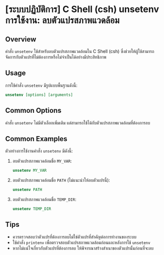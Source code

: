# [ระบบปฏิบัติการ] C Shell (csh) unsetenv การใช้งาน: ลบตัวแปรสภาพแวดล้อม

## Overview
คำสั่ง `unsetenv` ใช้สำหรับลบตัวแปรสภาพแวดล้อมใน C Shell (csh) ซึ่งช่วยให้ผู้ใช้สามารถจัดการกับตัวแปรที่ไม่ต้องการหรือไม่จำเป็นได้อย่างมีประสิทธิภาพ

## Usage
การใช้คำสั่ง `unsetenv` มีรูปแบบพื้นฐานดังนี้:

```csh
unsetenv [options] [arguments]
```

## Common Options
คำสั่ง `unsetenv` ไม่มีตัวเลือกเพิ่มเติม แต่สามารถใช้ได้กับตัวแปรสภาพแวดล้อมที่ต้องการลบ

## Common Examples
ตัวอย่างการใช้งานคำสั่ง `unsetenv` มีดังนี้:

1. ลบตัวแปรสภาพแวดล้อมชื่อ `MY_VAR`:
   ```csh
   unsetenv MY_VAR
   ```

2. ลบตัวแปรสภาพแวดล้อมชื่อ `PATH` (ไม่แนะนำให้ลบตัวแปรนี้):
   ```csh
   unsetenv PATH
   ```

3. ลบตัวแปรสภาพแวดล้อมชื่อ `TEMP_DIR`:
   ```csh
   unsetenv TEMP_DIR
   ```

## Tips
- ควรตรวจสอบว่าตัวแปรที่ต้องการลบไม่ใช่ตัวแปรที่สำคัญต่อการทำงานของระบบ
- ใช้คำสั่ง `printenv` เพื่อตรวจสอบตัวแปรสภาพแวดล้อมก่อนและหลังการใช้ `unsetenv`
- หากไม่แน่ใจเกี่ยวกับตัวแปรที่ต้องการลบ ให้พิจารณาสร้างสำเนาของตัวแปรนั้นก่อนที่จะลบ